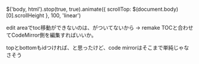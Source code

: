   $('body, html').stop(true, true).animate({
    scrollTop: $(document.body)[0].scrollHeight
  }, 100, 'linear')



edit areaでtoc移動ができないのは、<a id="IDID">がついてないから
-> remake TOCと合わせてCodeMirror側を編集すればいいか。

topとbottomもidつければ、と思ったけど、code mirrorはそこまで単純じゃなさそう